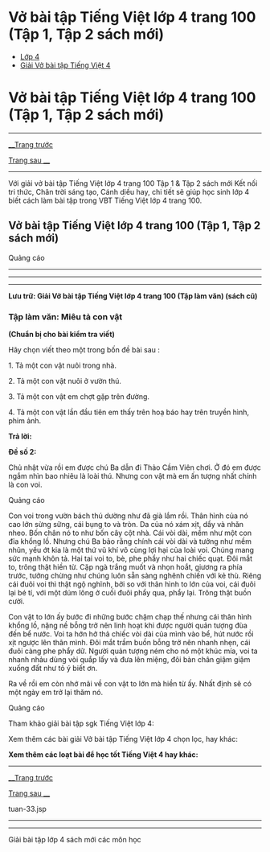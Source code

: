 # Vở bài tập Tiếng Việt lớp 4 trang 100 (Tập 1, Tập 2 sách mới)

  * [Lớp 4](https://vietjack.com/series/lop-4.jsp)
  * [Giải Vở bài tập Tiếng Việt 4](https://vietjack.com/giai-vo-bai-tap-tieng-viet-4/index.jsp)



# Vở bài tập Tiếng Việt lớp 4 trang 100 (Tập 1, Tập 2 sách mới)

* * *

[__Trang trước](https://vietjack.com/giai-vo-bai-tap-tieng-viet-4/tuan-33.jsp)

[Trang sau __](https://vietjack.com/giai-vo-bai-tap-tieng-viet-4/tuan-33.jsp)

* * *

Với giải vở bài tập Tiếng Việt lớp 4 trang 100 Tập 1 & Tập 2 sách mới Kết nối tri thức, Chân trời sáng tạo, Cánh diều hay, chi tiết sẽ giúp học sinh lớp 4 biết cách làm bài tập trong VBT Tiếng Việt lớp 4 trang 100.

## Vở bài tập Tiếng Việt lớp 4 trang 100 (Tập 1, Tập 2 sách mới)

Quảng cáo

* * *

* * *

* * *

**Lưu trữ: Giải Vở bài tập Tiếng Việt lớp 4 trang 100 (Tập làm văn) (sách cũ)**

### **Tập làm văn: Miêu tả con vật**

**(Chuẩn bị cho bài kiểm tra viết)**

Hãy chọn viết theo một trong bốn đề bài sau :

1\. Tả một con vật nuôi trong nhà.

2\. Tả một con vật nuôi ở vườn thú.

3\. Tả một con vật em chợt gặp trên đường.

4\. Tả một con vật lần đầu tiên em thấy trên hoạ báo hay trên truyền hình, phim ảnh.

**Trả lời:**

**Đề số 2:**

Chủ nhật vừa rồi em được chú Ba dẫn đi Thảo Cầm Viên chơi. Ở đó em được ngắm nhìn bao nhiêu là loài thú. Nhưng con vật mà em ấn tượng nhất chính là con voi.

Quảng cáo

Con voi trong vườn bách thú dường như đã già lắm rồi. Thân hình của nó cao lớn sừng sững, cái bụng to và tròn. Da của nó xám xịt, dầy và nhăn nheo. Bốn chân nó to như bốn cây cột nhà. Cái vòi dài, mềm như một con đỉa khổng lồ. Nhưng chú Ba bảo rằng chính cái vòi dài và tưởng như mềm nhũn, yếu ớt kia là một thứ vũ khí vô cùng lợi hại của loài voi. Chúng mang sức mạnh khôn tả. Hai tai voi to, bè, phe phẩy như hai chiếc quạt. Đôi mắt to, trông thật hiền từ. Cặp ngà trắng muốt và nhọn hoắt, giương ra phía trước, tưởng chừng như chúng luôn sẵn sàng nghênh chiến với kẻ thù. Riêng cái đuôi voi thì thật ngộ nghĩnh, bởi so với thân hình to lớn của voi, cái đuôi lại bé tí, với một dúm lông ở cuối đuôi phẩy qua, phẩy lại. Trông thật buồn cười.

Con vật to lớn ấy bước đi những bước chậm chạp thế nhưng cái thân hình khổng lồ, nặng nề bỗng trở nên linh hoạt khi được người quản tượng đùa đến bể nước. Voi ta hớn hở thả chiếc vòi dài của mình vào bể, hút nước rồi xịt ngược lên thân mình. Đôi mắt trầm buồn bỗng trở nên nhanh nhẹn, cái đuôi càng phe phẩy dữ. Người quản tượng ném cho nó một khúc mía, voi ta nhanh nhảu dùng vòi quắp lấy và đưa lên miệng, đôi bàn chân giậm giậm xuống đất như tỏ ý biết ơn.

Ra về rồi em còn nhớ mãi về con vật to lớn mà hiền từ ấy. Nhất định sẽ có một ngày em trở lại thăm nó.

Quảng cáo

Tham khảo giải bài tập sgk Tiếng Việt lớp 4:

Xem thêm các bài giải Vở bài tập Tiếng Việt lớp 4 chọn lọc, hay khác:

**Xem thêm các loạt bài để học tốt Tiếng Việt 4 hay khác:**

* * *

[__Trang trước](https://vietjack.com/giai-vo-bai-tap-tieng-viet-4/tuan-33.jsp)

[Trang sau __](https://vietjack.com/giai-vo-bai-tap-tieng-viet-4/tuan-33.jsp)

tuan-33.jsp

* * *

* * *

Giải bài tập lớp 4 sách mới các môn học
